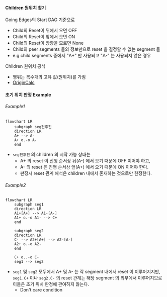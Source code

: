 
#### Children 원위치 찾기
Going Edges의 Start DAG 기준으로
- Child의 Reset이 뒤에서 오면 OFF
- Child의 Reset이 앞에서 오면 ON
- Child의 Reset이 방향을 모르면 None
- Child의 peer segments 들의 정보만으로 reset 을 결정할 수 없는 segment 들
- e.g child segments 중에서 "A+" 만 사용되고 "A-" 는 사용되지 않은 경우

Children 원위치 공식
- 행위는 복수개의 고유 값(원위치)를 가짐
- [OriginCalc](PPT/OriginCalc.pptx)  


#### 초기 위치 판정 Example
###### Example1
```mermaid
flowchart LR
    subgraph seg전후진 
    direction LR
    A+ --> A-
    A+ o.-o A-
    end
```

- `seg전후진` 의 children 의 시작 가능 상태는
    - A+ 의 reset 이 진행 순서상 뒤(A-) 에서 오기 때문에 OFF 이어야 하고,
    - A- 의 reset 은 진행 순서상 앞(A+) 에서 오기 때문에 ON 이어야 한다.
    - 판정시 reset 관계 해석은 children 내에서 존재하는 것으로만 한정한다.

###### Example2
```mermaid
flowchart LR
    subgraph seg1
    direction LR
    A1+[A+] --> A1-[A-]
    A1+ o.-o A1- --> C+
    end

    subgraph seg2
    direction LR
    C- --> A2+[A+] --> A2-[A-]
    A2+ o.-o A2-
    end

    C+ o..-o C-
    seg1 --> seg2
```
- `seg1` 및 `seg2` 모두에서 A+ 및 A- 는 각 segment 내에서 reset 이 이루어지지만, `seg1.C+` 이나 `seg2.C-` 의 reset 관계는 해당 segment 의 외부에서 이루어지므로 이들은 초기 위치 판정에 관여하지 않는다.
    - Don't care condition